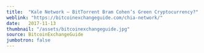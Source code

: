 ```yaml
---
title:  "Kale Network – BitTorrent Bram Cohen’s Green Cryptocurrency?"
weblink: "https://bitcoinexchangeguide.com/chia-network/"
date:   2017-11-13
thumbnail: "/assets/bitcoinexchangeguide.jpg"
source: BitcoinExchangeGuide
jumbotron: false
---
```

